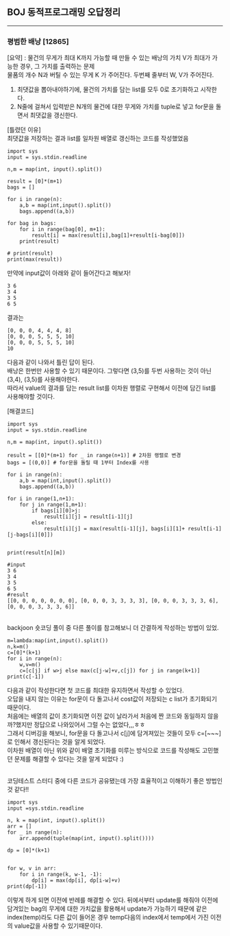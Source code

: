 ## BOJ 동적프로그래밍 오답정리
---

### 평범한 배낭 [12865]
[요약] : 물건의 무게가 최대 K까지 가능할 때 만들 수 있는 배낭의 가치 V가 최대가 가능한 경우, 그 가치를 출력하는 문제<br>
물품의 개수 N과 버틸 수 있는 무게 K 가 주어진다. 두번째 줄부터 W, V가 주어진다.

1. 최댓값을 뽑아내야하기에, 물건의 가치를 담는 list를 모두 0로 초기화하고 시작한다.
2. N줄에 걸쳐서 입력받은 N개의 물건에 대한 무게와 가치를 tuple로 넣고 for문을 돌면서 최댓값을 갱신한다.

[틀렸던 이유]<br>
최댓값을 저장하는 결과 list를 일차원 배열로 갱신하는 코드를 작성했었음<br>
~~~
import sys
input = sys.stdin.readline

n,m = map(int, input().split())

result = [0]*(m+1)
bags = []

for i in range(n):
    a,b = map(int,input().split())
    bags.append((a,b))

for bag in bags:
    for i in range(bag[0], m+1):
        result[i] = max(result[i],bag[1]+result[i-bag[0]])
    print(result)

# print(result)
print(max(result))
~~~

만약에 input값이 아래와 같이 들어간다고 해보자!<br>
```
3 6
3 4
3 5
6 5
```
결과는 
~~~
[0, 0, 0, 4, 4, 4, 8]
[0, 0, 0, 5, 5, 5, 10]
[0, 0, 0, 5, 5, 5, 10]
10
~~~
다음과 같이 나와서 틀린 답이 된다.<br>
배낭은 한번만 사용할 수 있기 때문이다. 그렇다면 (3,5)를 두번 사용하는 것이 아닌 (3,4), (3,5)를 사용해야한다.<br>
따라서 value의 결과를 담는 result list를 이차원 행렬로 구현해서 이전에 담긴 list를 사용해야할 것이다.
<br>

[해결코드]
~~~
import sys
input = sys.stdin.readline

n,m = map(int, input().split())

result = [[0]*(m+1) for _ in range(n+1)] # 2차원 랭렬로 변경
bags = [(0,0)] # for문을 돌릴 때 1부터 Index를 사용

for i in range(n):
    a,b = map(int,input().split())
    bags.append((a,b))

for i in range(1,n+1):
    for j in range(1,m+1):
        if bags[i][0]>j:
            result[i][j] = result[i-1][j]
        else:
            result[i][j] = max(result[i-1][j], bags[i][1]+ result[i-1][j-bags[i][0]])
        

print(result[n][m])
~~~

```
#input
3 6
3 4
3 5
6 5
#result
[[0, 0, 0, 0, 0, 0, 0], [0, 0, 0, 3, 3, 3, 3], [0, 0, 0, 3, 3, 3, 6], [0, 0, 0, 3, 3, 3, 6]]
```
<br>
backjoon 숏코딩 풀이 중 다른 풀이를 참고해보니 더 간결하게 작성하는 방법이 있었.<br>

```
m=lambda:map(int,input().split())
n,k=m()
c=[0]*(k+1)
for i in range(n):
    w,v=m()
    c=[c[j] if w>j else max(c[j-w]+v,c[j]) for j in range(k+1)]
print(c[-1])
```
다음과 같이 작성한다면 첫 코드를 최대한 유지하면서 작성할 수 있었다. <br>
오답을 내지 않는 이유는 for문이 다 돌고나서 cost값이 저장되는 c list가 초기화되기 때문이다.<br>
처음에는 배열의 값이 초기화되면 이전 값이 날라가서 처음에 짠 코드와 동일하지 않을까?했지만 정답으로 나와있어서 그럴 수는 없었다,,,ㅎㅎ<br>
그래서 디버깅을 해보니, for문을 다 돌고나서 c[j]에 담겨져있는 것들이 모두 c=[~~~]로 인해서 갱신된다는 것을 알게 되었다.<br>
이차원 배열이 아닌 위와 같이 배열 초기화를 미루는 방식으로 코드를 작성해도 고민했던 문제를 해결할 수 있다는 것을 알게 되었다 :)

<br>
코딩테스트 스터디 중에 다른 코드가 공유됐는데 가장 효율적이고 이해하기 좋은 방법인 것 같다!!

~~~
import sys
input =sys.stdin.readline

n, k = map(int, input().split())
arr = []
for _ in range(n):
    arr.append(tuple(map(int, input().split())))

dp = [0]*(k+1)

        
for w, v in arr:
    for i in range(k, w-1, -1):
        dp[i] = max(dp[i], dp[i-w]+v)
print(dp[-1])
~~~

이렇게 하게 되면 이전에 반례를 해결할 수 있다. 뒤에서부터 update를 해줘야 이전에 담겨있는 bag의 무게에 대한 가치값을 활용해서 update가 가능하기 때문에 같은 index(temp)라도 다른 값이 들어온 경우 temp다음의 index에서 temp에서 가진 이전의 value값을 사용할 수 있기때문이다.